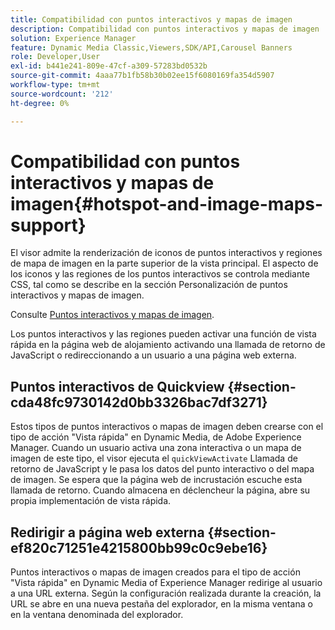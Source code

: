 ```yaml
---
title: Compatibilidad con puntos interactivos y mapas de imagen
description: Compatibilidad con puntos interactivos y mapas de imagen
solution: Experience Manager
feature: Dynamic Media Classic,Viewers,SDK/API,Carousel Banners
role: Developer,User
exl-id: b441e241-809e-47cf-a309-57283bd0532b
source-git-commit: 4aaa77b1fb58b30b02ee15f6080169fa354d5907
workflow-type: tm+mt
source-wordcount: '212'
ht-degree: 0%

---
```


# Compatibilidad con puntos interactivos y mapas de imagen{#hotspot-and-image-maps-support}

El visor admite la renderización de iconos de puntos interactivos y regiones de mapa de imagen en la parte superior de la vista principal. El aspecto de los iconos y las regiones de los puntos interactivos se controla mediante CSS, tal como se describe en la sección Personalización de puntos interactivos y mapas de imagen.

Consulte [Puntos interactivos y mapas de imagen](../../c-html5-aem-asset-viewers/c-html5-aem-carousel/c-html5-aem-carousel-customizingviewer/r-html5-aem-carousel-customize-hotspots-imagemaps.md#reference-2ac3cc414ef2467390bf53145f1d8d74).

Los puntos interactivos y las regiones pueden activar una función de vista rápida en la página web de alojamiento activando una llamada de retorno de JavaScript o redireccionando a un usuario a una página web externa.

## Puntos interactivos de Quickview {#section-cda48fc9730142d0bb3326bac7df3271}

Estos tipos de puntos interactivos o mapas de imagen deben crearse con el tipo de acción &quot;Vista rápida&quot; en Dynamic Media, de Adobe Experience Manager. Cuando un usuario activa una zona interactiva o un mapa de imagen de este tipo, el visor ejecuta el `quickViewActivate` Llamada de retorno de JavaScript y le pasa los datos del punto interactivo o del mapa de imagen. Se espera que la página web de incrustación escuche esta llamada de retorno. Cuando almacena en déclencheur la página, abre su propia implementación de vista rápida.

## Redirigir a página web externa {#section-ef820c71251e4215800bb99c0c9ebe16}

Puntos interactivos o mapas de imagen creados para el tipo de acción &quot;Vista rápida&quot; en Dynamic Media of Experience Manager redirige al usuario a una URL externa. Según la configuración realizada durante la creación, la URL se abre en una nueva pestaña del explorador, en la misma ventana o en la ventana denominada del explorador.
